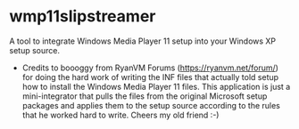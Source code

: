 # wmp11slipstreamer
A tool to integrate Windows Media Player 11 setup into your Windows XP setup source. 

* Credits to boooggy from RyanVM Forums (https://ryanvm.net/forum/) for doing the hard work of writing the INF files 
that actually told setup how to install the Windows Media Player 11 files. This application is just a mini-integrator
that pulls the files from the original Microsoft setup packages and applies them to the setup source according to the rules
that he worked hard to write. Cheers my old friend :-)

